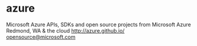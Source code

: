 # azure
Microsoft Azure  APIs, SDKs and open source projects from Microsoft Azure   Redmond, WA &amp; the cloud   http://azure.github.io/   opensource@microsoft.com
